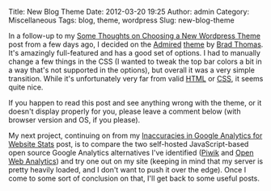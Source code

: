 Title: New Blog Theme
Date: 2012-03-20 19:25
Author: admin
Category: Miscellaneous
Tags: blog, theme, wordpress
Slug: new-blog-theme

In a follow-up to my [Some Thoughts on Choosing a New Wordpress Theme][]
post from a few days ago, I decided on the [Admired][] [theme][] by
[Brad Thomas][]. It's amazingly full-featured and has a good set of
options. I had to manually change a few things in the CSS (I wanted to
tweak the top bar colors a bit in a way that's not supported in the
options), but overall it was a very simple transition. While it's
unfortunately very far from valid [HTML][] or [CSS][], it seems quite
nice.

If you happen to read this post and see anything wrong with the theme,
or it doesn't display properly for you, please leave a comment below
(with browser version and OS, if you please).

My next project, continuing on from my [Inaccuracies in Google Analytics
for Website Stats][] post, is to compare the two self-hosted
JavaScript-based open source Google Analytics alternatives I've
identified ([Piwik][] and [Open Web Analytics][]) and try one out on my
site (keeping in mind that my server is pretty heavily loaded, and I
don't want to push it over the edge). Once I come to some sort of
conclusion on that, I'll get back to some useful posts.

  [Some Thoughts on Choosing a New Wordpress Theme]: /2012/03/some-thoughts-on-choosing-a-new-wordpress-theme/
  [Admired]: http://wordpress.org/extend/themes/admired
  [theme]: http://wp-ultra.com/themes/admired/
  [Brad Thomas]: https://plus.google.com/103391260195864203534/posts
  [HTML]: http://validator.w3.org/check?verbose=1&uri=http://blog.jasonantman.com/
  [CSS]: http://jigsaw.w3.org/css-validator/validator?profile=css3&warning=0&uri=http://blog.jasonantman.com/
  [Inaccuracies in Google Analytics for Website Stats]: /2012/03/inaccuracies-in-google-analytics-for-website-stats/
  [Piwik]: http://piwik.org/
  [Open Web Analytics]: http://www.openwebanalytics.com/
